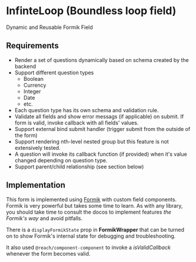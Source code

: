 # InfinteLoop (Boundless loop field)
Dynamic and Reusable Formik Field

## Requirements
- Render a set of questions dynamically based on schema created by the backend
- Support different question types
    - Boolean
    - Currency
    - Integer
    - Date
    - etc.
- Each question type has its own schema and validation rule.
- Validate all fields and show error messags (if applicable) on submit. If form is valid, invoke callback with all fields' values.
- Support external bind submit handler (trigger submit from the outside of the form)
- Support rendering nth-level nested group but this feature is not extensively tested.
- A question will invoke its callback function (if provided) when it's value changed depending on question type.
- Support parent/child relationship (see section below)

## Implementation
This form is implemented using [Formik](https://jaredpalmer.com/formik/) with custom field components. Formik is very powerful but takes some time to learn. As with any library, you should take time to consult the docos to implement features *the Formik's way* and avoid pitfalls.

There is a `displayFormikState` prop in **FormikWrapper** that can be turned on to show Formik's internal state for debugging and troubleshooting.

It also used `@reach/component-component` to invoke a *isValidCallback* whenever the form becomes valid. 
